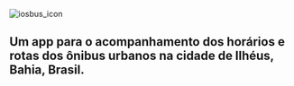 <p align="center">

![iosbus_icon](https://user-images.githubusercontent.com/13381147/100080236-5aae3a00-2e24-11eb-98af-897b8a2ce602.png)

</p>

## Um app para o acompanhamento dos horários e rotas dos ônibus urbanos na cidade de Ilhéus, Bahia, Brasil.


